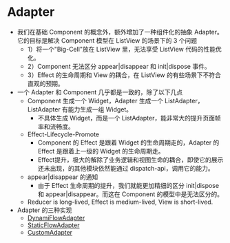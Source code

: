 # Adapter

-   我们在基础 Component 的概念外，额外增加了一种组件化的抽象 Adapter。它的目标是解决 Component 模型在 ListView 的场景下的 3 个问题
    -   1）将一个"Big-Cell"放在 ListView 里，无法享受 ListView 代码的性能优化。
    -   2）Component 无法区分 appear|disappear 和 init|dispose 事件。
    -   3）Effect 的生命周期和 View 的耦合，在 ListView 的有些场景下不符合直观的预期。
-   一个 Adapter 和 Component 几乎都是一致的，除了以下几点
    -   Component 生成一个 Widget，Adapter 生成一个 ListAdapter，ListAdapter 有能力生成一组 Widget。
        -   不具体生成 Widget，而是一个 ListAdapter，能非常大的提升页面帧率和流畅度。
    -   Effect-Lifecycle-Promote
        -   Component 的 Effect 是跟着 Widget 的生命周期走的，Adapter 的 Effect 是跟着上一级的 Widget 的生命周期走。
        -   Effect​ 提升，极大的解除了业务逻辑和视图生命的耦合，即使它的展示还未出现，的其他模块依然能通过 dispatch-api，调用它的能力。
    -   appear|disappear 的通知
        -   由于 Effect 生命周期的提升，我们就能更加精细的区分 init|dispose 和 appear|disappear。而这在 Component 的模型中是无法区分的。
    -   Reducer is long-lived, Effect is medium-lived, View is short-lived.
-   Adapter 的三种实现
    -   [DynamiFlowAdapter](dynamic-flow-adapter.md)
    -   [StaticFlowAdapter](static-flow-adapter.md)
    -   [CustomAdapter](custom-adapter.md)
